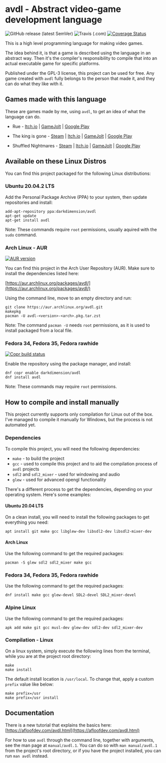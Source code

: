 # avdl - Abstract video-game development language

![GitHub release (latest SemVer)](https://img.shields.io/github/v/release/tomtsagk/avdl)
![Travis (.com)](https://img.shields.io/travis/com/tomtsagk/avdl)
[![Coverage Status](https://coveralls.io/repos/github/tomtsagk/avdl/badge.svg?branch=master)](https://coveralls.io/github/tomtsagk/avdl?branch=master)

This is a high level programming language for making video games.

The idea behind it, is that a game is described using the language in an abstract
way. Then it's the compiler's responsibility to compile that into an
actual executable game for specific platforms.

Published under the GPL-3 license, this project can be used for free.
Any game created with `avdl` fully belongs to the person that made it,
and they can do what they like with it.

## Games made with this language

These are games made by me, using `avdl`, to get an idea of what
the language can do.

* Rue -
[Itch.io](https://afloofdev.itch.io/rue.html) |
[GameJolt](https://gamejolt.com/games/rue/632453) |
[Google Play](https://play.google.com/store/apps/details?id=org.darkdimension.rue)

* The king is gone -
[Steam](https://store.steampowered.com/app/1468820/) |
[Itch.io](https://afloofdev.itch.io/the-king-is-gone) |
[GameJolt](https://gamejolt.com/games/the-king-is-gone/518056) |
[Google Play](https://play.google.com/store/apps/details?id=org.darkdimension.the_king_is_gone)

* Shuffled Nightmares -
[Steam](https://store.steampowered.com/app/1289510/) |
[Itch.io](https://afloofdev.itch.io/shuffled-nightmares) |
[GameJolt](https://gamejolt.com/games/shuffled_nightmares/484001) |
[Google Play](https://play.google.com/store/apps/details?id=org.darkdimension.shuffled_nightmares)

## Available on these Linux Distros

You can find this project packaged for the following Linux distributions:

### Ubuntu 20.04.2 LTS

Add the Personal Package Archive (PPA) to your system,
then update repositories and install:

    add-apt-repository ppa:darkdimension/avdl
    apt-get update
    apt-get install avdl

Note: These commands require `root` permissions, usually aquired with
the `sudo` command.

### Arch Linux - AUR

[![AUR version](https://img.shields.io/aur/version/avdl)](https://aur.archlinux.org/packages/avdl/)

You can find this project in the Arch User Repository (AUR). Make sure
to install the dependencies listed here:

[https://aur.archlinux.org/packages/avdl/](https://aur.archlinux.org/packages/avdl/)

Using the command line, move to an empty directory and run:

    git clone https://aur.archlinux.org/avdl.git
    makepkg
    pacman -U avdl-<version>-<arch>.pkg.tar.zst

Note: The command `pacman -U` needs `root` permissions, as it is
used to install packaged from a local file.

### Fedora 34, Fedora 35, Fedora rawhide

[![Copr build status](https://copr.fedorainfracloud.org/coprs/darkdimension/avdl/package/avdl/status_image/last_build.png)](https://copr.fedorainfracloud.org/coprs/darkdimension/avdl/package/avdl/)

Enable the repository using the package manager, and install:

    dnf copr enable darkdimension/avdl
    dnf install avdl

Note: These commands may require `root` permissions.

## How to compile and install manually

This project currently supports only compilation for Linux out of the box.
I've managed to compile it manually for Windows, but the process is not
automated yet.

### Dependencies

To compile this project, you will need the following dependencies:

* `make` - to build the project
* `gcc` - used to compile this project
	and to aid the compilation process of `avdl` projects
* `sdl2` and `sdl2_mixer` - used for windowing and audio
* `glew` - used for advanced opengl functionality

There's a different process to get the dependencies, depending on your
operating system. Here's some examples:

#### Ubuntu 20.04 LTS

On a clean install, you will need to install the following packages
to get everything you need:

    apt install git make gcc libglew-dev libsdl2-dev libsdl2-mixer-dev

#### Arch Linux

Use the following command to get the required packages:

    pacman -S glew sdl2 sdl2_mixer make gcc

### Fedora 34, Fedora 35, Fedora rawhide

Use the following command to get the required packages:

    dnf install make gcc glew-devel SDL2-devel SDL2_mixer-devel

### Alpine Linux

Use the following command to get the required packages:

    apk add make git gcc musl-dev glew-dev sdl2-dev sdl2_mixer-dev

### Compilation - Linux

On a linux system, simply execute the following lines from the terminal,
while you are at the project root directory:

    make
    make install

The default install location is `/usr/local`. To change that, apply a custom `prefix`
value like below:

    make prefix=/usr
    make prefix=/usr install

## Documentation

There is a new tutorial that explains the basics here:
[https://afloofdev.com/avdl.html](https://afloofdev.com/avdl.html)

For how to use `avdl` through the command line, together
with arguments, see the man page at `manual/avdl.1`. You can do
so with `man manual/avdl.1` from the project's root directory,
or if you have the project installed, you can run `man avdl` instead.
